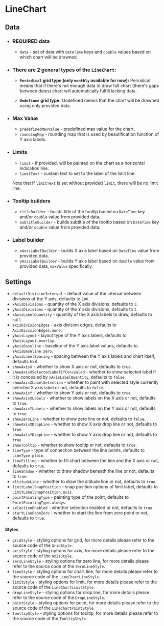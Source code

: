 # LineChart

## Data

* ### REQUIRED data

  * `data` - set of data with `DateTime` keys and `double` values based on which chart will be drawned.

* ### There are 2 general types of the `LineChart`:

  * **`Periodical` grid type (only `monthly` available for now):**
    Periodical means that if there's not enough data to draw full chart (there's gaps between dates) chart will automatically fulfill lacking data.

  * **`Undefined` grid type:**
    Undefined means that the chart will be drawned using only provided data.

* ### Max Value 

  * `predefinedMaxValue` - predefined max value for the chart.
  * `roundingMap` - rounding map that is used by beautification function of Y axis labels.

* ### Limits

  * `limit` - if provided, will be painted on the chart as a horizontal indication line.
  * `limitText` - custom text to set to the label of the limit line.

  Note that if `limitText` is set without provided `limit`, there will be no limit line.

* ### Tooltip builders

  * `titleBuilder` - builds title of the tooltip based on `DateTime` key and/or `double` value from provided data.
  * `subtitleBuilder` - builds subtitle of the tooltip based on `DateTime` key and/or `double` value from provided data.

* ### Label builder

  * `xAxisLabelBuilder` - builds X axis label based on `DateTime` value from provided data.
  * `yAxisLabelBuilder` - builds Y axis label based on `double` value from provided data, `maxValue` specifically.

## Settings

* `defaultDivisionInterval` - default value of the interval between divisions of the Y axis, defaults to `100`.
* `xAxisDivisions` - quantity of the X axis divisions, defaults to `3`.
* `yAxisDivisions` - quantity of the Y axis divisions, defaults to `2`.
* `xAxisLabelQuantity` - quantity of the X axis labels to draw, defaults to `null`.
* `axisDivisionEdges` - axis division edges, defaults to `AxisDivisionEdges.none`.
* `yAxisLayout` - layout type of the Y axis labels, defaults to `YAxisLayout.overlay`.
* `yAxisBaseline` - baseline of the Y axis label values, defaults to `YAxisBaseline.zero`.
* `yAxisLabelSpacing` - spacing between the Y axis labels and chart itself, defaults to `0`.
* `showAxisX` - whether to show X axis or not, defaults to `true`.
* `showAxisXSelectedLabelIfConcealed` - whether to show selected label if it is concealed by `xAxisLabelQuantity`, defaults to `false`.
* `showAxisXLabelSelection` - whether to paint with selected style currently selected X axis label or not, defaults to `false`.
* `showAxisY` - whether to show Y axis or not, defaults to `true`.
* `showAxisXLabels` - whether to show labels on the X axis or not, defaults to `true`.
* `showAxisYLabels` - whether to show labels on the Y axis or not, defaults to `true`.
* `showZeroLine` - whether to show zero line or not, defaults to `false`.
* `showAxisXDropLine` - whether to show X axis drop line or not, defaults to `true`.
* `showAxisYDropLine` - whether to show Y axis drop line or not, defaults to `true`.
* `showTooltip` - whether to show tooltip or not, defaults to `true`.
* `lineType` - type of connection between the line points, defaults to `LineType.plain`.
* `lineFilling` - whether to fill chart between the line and the X axis or not, defaults to `true`.
* `lineShadow` - whether to draw shadow beneath the line or not, defaults to `true`.
* `altitudeLine` - whether to draw the altitude line or not, defaults to `true`.
* `limitLabelSnapPosition` - snap position options of limit label, defaults to `LimitLabelSnapPosition.axis`.
* `pointPaintingType` - painting type of the point, defaults to `PointPaintingType.always`.
* `selectionEnabled` - whether selection enabled or not, defaults to `true`.
* `startLineFromZero` - whether to start the line from zero point or not, defaults to `true`.

#### Styles

* `gridStyle` - styling options for grid, for more details please refer to the source code of the `GridStyle`.
* `axisStyle` - styling options for axis, for more details please refer to the source code of the `AxisStyle`.
* `zeroLineStyle` - styling options for zero line, for more details please refer to the source code of the `ZeroLineStyle`.
* `lineStyle` - styling options for chart line, for more details please refer to the source code of the `LineChartLineStyle`.
* `limitStyle` - styling options for limit, for more details please refer to the source code of the `LineChartLimitStyle`.
* `dropLineStyle` - styling options for drop line, for more details please refer to the source code of the `DropLineStyle`.
* `pointStyle` - styling options for point, for more details please refer to the source code of the `LineChartPointStyle`.
* `tooltipStyle` - styling options for tooltip, for more details please refer to the source code of the `TooltipStyle`.
